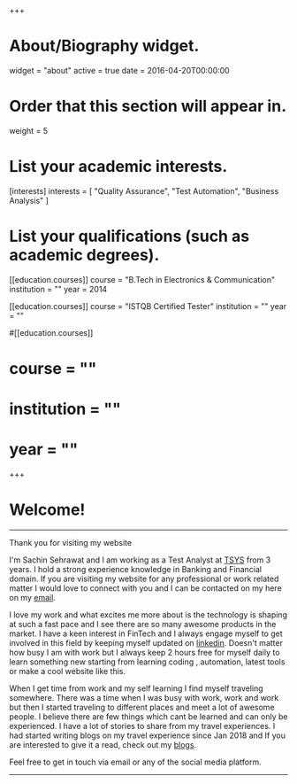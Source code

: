 +++
# About/Biography widget.
widget = "about"
active = true
date = 2016-04-20T00:00:00

# Order that this section will appear in.
weight = 5

# List your academic interests.
[interests]
  interests = [
    "Quality Assurance",
    "Test Automation",
    "Business Analysis"
  ]

# List your qualifications (such as academic degrees).
[[education.courses]]
  course = "B.Tech in Electronics & Communication"
  institution = ""
  year = 2014

[[education.courses]]
  course = "ISTQB Certified Tester"
  institution = ""
  year = ""

#[[education.courses]]
#  course = ""
#  institution = ""
#  year = ""
 
+++

# Welcome!
<hr />

Thank you for visiting my website

I'm Sachin Sehrawat and I am working as a Test Analyst at  <a href="https://tsys.com" target="_blank">TSYS</a> from 3 years. I hold a strong experience knowledge in Banking and Financial domain. If you are visiting my website for any professional or work related matter  I would love to connect with you and I can be contacted on my here on my <a href="mailto:sachinsehrawat92@gmail.com" target="_blank">email</a>.
<p>I love my work and what excites me more about is the technology is shaping at such a fast pace and I see there are so many awesome products in the market. I have a keen interest in FinTech and I always engage myself to get involved in this field by keeping myself updated on <a href="https://www.linkedin.com/in/sachin-sehrawat-5647a26b/" target="_blank">linkedin</a>. Doesn't matter how busy I am with work but I always keep 2 hours free for myself daily to learn something new starting from learning coding , automation, latest tools or make a cool website like this.</p>
<p>When I get time from work and my self learning I find myself traveling somewhere. There was a time when I was busy with work, work and work but then I started traveling to different places and meet a lot of awesome people. I believe there are few things which cant be learned and can only be experienced. I have a lot of stories to share from my travel experiences. I had started writing blogs on my travel experience since Jan 2018 and If you are interested to give it a read, check out my <a href="https://pennytraveller.quora.com/" target="_blank">blogs</a>. </p>
<p> Feel free to get in touch via email or any of the social media platform.
<hr />    
